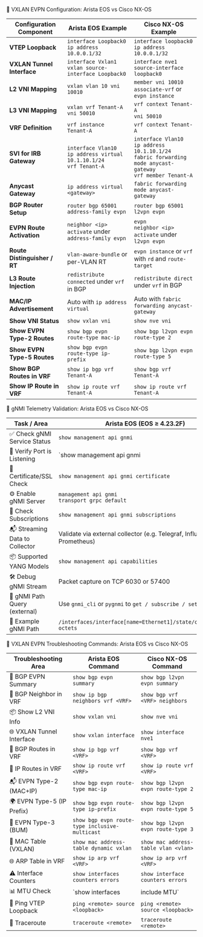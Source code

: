 📘 VXLAN EVPN Configuration: Arista EOS vs Cisco NX-OS

| Configuration Component      | Arista EOS Example                                      | Cisco NX-OS Example                                      |
|-----------------------------|----------------------------------------------------------|----------------------------------------------------------|
| **VTEP Loopback**           | `interface Loopback0`<br>`ip address 10.0.0.1/32`       | `interface loopback0`<br>`ip address 10.0.0.1/32`        |
| **VXLAN Tunnel Interface**  | `interface Vxlan1`<br>`vxlan source-interface Loopback0`| `interface nve1`<br>`source-interface loopback0`         |
| **L2 VNI Mapping**          | `vxlan vlan 10 vni 10010`                               | `member vni 10010 associate-vrf` or `evpn instance`      |
| **L3 VNI Mapping**          | `vxlan vrf Tenant-A vni 50010`                          | `vrf context Tenant-A`<br>`vni 50010`                    |
| **VRF Definition**          | `vrf instance Tenant-A`                                 | `vrf context Tenant-A`                                   |
| **SVI for IRB Gateway**     | `interface Vlan10`<br>`ip address virtual 10.1.10.1/24`<br>`vrf Tenant-A` | `interface Vlan10`<br>`ip address 10.1.10.1/24`<br>`fabric forwarding mode anycast-gateway`<br>`vrf member Tenant-A` |
| **Anycast Gateway**         | `ip address virtual <gateway>`                          | `fabric forwarding mode anycast-gateway`                 |
| **BGP Router Setup**        | `router bgp 65001`<br>`address-family evpn`             | `router bgp 65001`<br>`l2vpn evpn`                       |
| **EVPN Route Activation**   | `neighbor <ip> activate` under `address-family evpn`    | `evpn` <br>`neighbor <ip> activate` under `l2vpn evpn`   |
| **Route Distinguisher / RT**| `vlan-aware-bundle` or per-VLAN RT                      | `evpn instance` or `vrf` with `rd` and `route-target`    |
| **L3 Route Injection**      | `redistribute connected` under `vrf` in BGP             | `redistribute direct` under `vrf` in BGP                 |
| **MAC/IP Advertisement**    | Auto with `ip address virtual`                          | Auto with `fabric forwarding anycast-gateway`            |
| **Show VNI Status**         | `show vxlan vni`                                        | `show nve vni`                                           |
| **Show EVPN Type-2 Routes** | `show bgp evpn route-type mac-ip`                       | `show bgp l2vpn evpn route-type 2`                       |
| **Show EVPN Type-5 Routes** | `show bgp evpn route-type ip-prefix`                    | `show bgp l2vpn evpn route-type 5`                       |
| **Show BGP Routes in VRF**  | `show ip bgp vrf Tenant-A`                              | `show bgp vrf Tenant-A`                                  |
| **Show IP Route in VRF**    | `show ip route vrf Tenant-A`                            | `show ip route vrf Tenant-A`                             |

📡 gNMI Telemetry Validation: Arista EOS vs Cisco NX-OS

| Task / Area                      | Arista EOS (EOS ≥ 4.23.2F)                            | Cisco NX-OS (9.3(5)+ for N9K)                          |
|----------------------------------|--------------------------------------------------------|--------------------------------------------------------|
| ✅ Check gNMI Service Status     | `show management api gnmi`                             | `show grpc gnmi service`                               |
| 🔌 Verify Port is Listening      | `show management api gnmi | json` <br> (`:8080` or `:6030`) | `show grpc internal gnmi`                              |
| 🔐 Certificate/SSL Check         | `show management api gnmi certificate`                 | `show run | include gnmi server`                        |
| ⚙️ Enable gNMI Server            | `management api gnmi` <br> `transport grpc default`    | `feature gnmi` <br> `gnmi server`                      |
| 🧠 Check Subscriptions           | `show management api gnmi subscriptions`               | `show telemetry internal subscription all`             |
| 📬 Streaming Data to Collector   | Validate via external collector (e.g. Telegraf, InfluxDB, Prometheus) | Same — collector must decode JSON/gRPC correctly       |
| 📦 Supported YANG Models         | `show management api capabilities`                     | `show telemetry model` or `show gnmi capabilities`     |
| 🛠 Debug gNMI Stream             | Packet capture on TCP 6030 or 57400                    | Same (Wireshark decode as gRPC + gNMI)                 |
| 🧾 gNMI Path Query (external)    | Use `gnmi_cli` or `pygnmi` to `get / subscribe / set`  | Same (gNMI clients work cross-vendor)                  |
| 🧰 Example gNMI Path             | `/interfaces/interface[name=Ethernet1]/state/counters/in-octets` | `/interfaces/interface[name=Ethernet1]/state/counters/in-octets` |
🧪 VXLAN EVPN Troubleshooting Commands: Arista EOS vs Cisco NX-OS

| Troubleshooting Area        | Arista EOS Command                            | Cisco NX-OS Command                                |
|-----------------------------|-----------------------------------------------|----------------------------------------------------|
| 🔄 BGP EVPN Summary         | `show bgp evpn summary`                       | `show bgp l2vpn evpn summary`                      |
| 👥 BGP Neighbor in VRF      | `show ip bgp neighbors vrf <VRF>`            | `show bgp vrf <VRF> neighbors`                     |
| 📦 Show L2 VNI Info         | `show vxlan vni`                              | `show nve vni`                                     |
| 🌐 VXLAN Tunnel Interface   | `show vxlan interface`                        | `show interface nve1`                              |
| 🧠 BGP Routes in VRF        | `show ip bgp vrf <VRF>`                       | `show bgp vrf <VRF>`                               |
| 📡 IP Routes in VRF         | `show ip route vrf <VRF>`                     | `show ip route vrf <VRF>`                          |
| 📬 EVPN Type-2 (MAC+IP)     | `show bgp evpn route-type mac-ip`            | `show bgp l2vpn evpn route-type 2`                 |
| 🌍 EVPN Type-5 (IP Prefix)  | `show bgp evpn route-type ip-prefix`         | `show bgp l2vpn evpn route-type 5`                 |
| 📣 EVPN Type-3 (BUM)        | `show bgp evpn route-type inclusive-multicast` | `show bgp l2vpn evpn route-type 3`               |
| 🔧 MAC Table (VXLAN)        | `show mac address-table dynamic vxlan`        | `show mac address-table vlan <vlan>`               |
| 🌐 ARP Table in VRF         | `show ip arp vrf <VRF>`                       | `show ip arp vrf <VRF>`                            |
| ⚠ Interface Counters        | `show interfaces counters errors`            | `show interface counters errors`                   |
| 📊 MTU Check                | `show interfaces | include MTU`               | `show interface <intf> | include MTU`             |
| 🔗 Ping VTEP Loopback       | `ping <remote> source <loopback>`            | `ping <remote> source <loopback>`                  |
| 🧪 Traceroute               | `traceroute <remote>`                         | `traceroute <remote>`                              |
